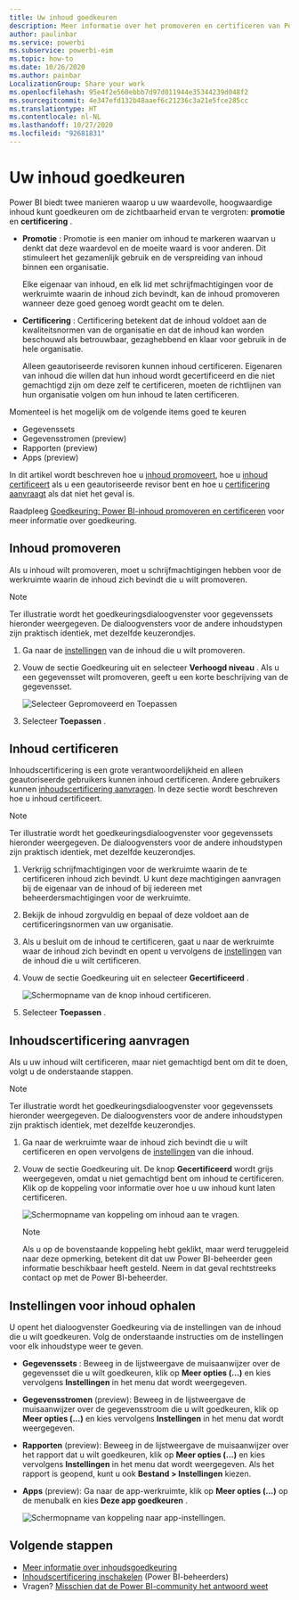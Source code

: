 ```yaml
---
title: Uw inhoud goedkeuren
description: Meer informatie over het promoveren en certificeren van Power BI-inhoud.
author: paulinbar
ms.service: powerbi
ms.subservice: powerbi-eim
ms.topic: how-to
ms.date: 10/26/2020
ms.author: painbar
LocalizationGroup: Share your work
ms.openlocfilehash: 95e4f2e560ebbb7d97d011944e35344239d048f2
ms.sourcegitcommit: 4e347efd132b48aaef6c21236c3a21e5fce285cc
ms.translationtype: HT
ms.contentlocale: nl-NL
ms.lasthandoff: 10/27/2020
ms.locfileid: "92681831"
---
```

# <a name="endorse-your-content"></a>Uw inhoud goedkeuren

Power BI biedt twee manieren waarop u uw waardevolle, hoogwaardige inhoud kunt goedkeuren om de zichtbaarheid ervan te vergroten: **promotie** en **certificering** .

* **Promotie** : Promotie is een manier om inhoud te markeren waarvan u denkt dat deze waardevol en de moeite waard is voor anderen. Dit stimuleert het gezamenlijk gebruik en de verspreiding van inhoud binnen een organisatie.

    Elke eigenaar van inhoud, en elk lid met schrijfmachtigingen voor de werkruimte waarin de inhoud zich bevindt, kan de inhoud promoveren wanneer deze goed genoeg wordt geacht om te delen.

* **Certificering** : Certificering betekent dat de inhoud voldoet aan de kwaliteitsnormen van de organisatie en dat de inhoud kan worden beschouwd als betrouwbaar, gezaghebbend en klaar voor gebruik in de hele organisatie.

    Alleen geautoriseerde revisoren kunnen inhoud certificeren. Eigenaren van inhoud die willen dat hun inhoud wordt gecertificeerd en die niet gemachtigd zijn om deze zelf te certificeren, moeten de richtlijnen van hun organisatie volgen om hun inhoud te laten certificeren.

Momenteel is het mogelijk om de volgende items goed te keuren
* Gegevenssets
* Gegevensstromen (preview)
* Rapporten (preview)
* Apps (preview)

In dit artikel wordt beschreven hoe u [inhoud promoveert](#promote-content), hoe u [inhoud certificeert](#certify-content) als u een geautoriseerde revisor bent en hoe u [certificering aanvraagt](#request-content-certification) als dat niet het geval is.

Raadpleeg [Goedkeuring: Power BI-inhoud promoveren en certificeren](service-endorsement-overview.md) voor meer informatie over goedkeuring.

## <a name="promote-content"></a>Inhoud promoveren

Als u inhoud wilt promoveren, moet u schrijfmachtigingen hebben voor de werkruimte waarin de inhoud zich bevindt die u wilt promoveren.

>[!NOTE]
>Ter illustratie wordt het goedkeuringsdialoogvenster voor gegevenssets hieronder weergegeven. De dialoogvensters voor de andere inhoudstypen zijn praktisch identiek, met dezelfde keuzerondjes. 

1. Ga naar de [instellingen](#how-to-get-to-content-settings) van de inhoud die u wilt promoveren.

1. Vouw de sectie Goedkeuring uit en selecteer **Verhoogd niveau** . Als u een gegevensset wilt promoveren, geeft u een korte beschrijving van de gegevensset.

    ![Selecteer Gepromoveerd en Toepassen](media/service-endorse-content/power-bi-promote-content.png)

1. Selecteer **Toepassen** .

## <a name="certify-content"></a>Inhoud certificeren

Inhoudscertificering is een grote verantwoordelijkheid en alleen geautoriseerde gebruikers kunnen inhoud certificeren. Andere gebruikers kunnen [inhoudscertificering aanvragen](#request-content-certification). In deze sectie wordt beschreven hoe u inhoud certificeert.

>[!NOTE]
>Ter illustratie wordt het goedkeuringsdialoogvenster voor gegevenssets hieronder weergegeven. De dialoogvensters voor de andere inhoudstypen zijn praktisch identiek, met dezelfde keuzerondjes. 

1. Verkrijg schrijfmachtigingen voor de werkruimte waarin de te certificeren inhoud zich bevindt. U kunt deze machtigingen aanvragen bij de eigenaar van de inhoud of bij iedereen met beheerdersmachtigingen voor de werkruimte.

1. Bekijk de inhoud zorgvuldig en bepaal of deze voldoet aan de certificeringsnormen van uw organisatie.

1. Als u besluit om de inhoud te certificeren, gaat u naar de werkruimte waar de inhoud zich bevindt en opent u vervolgens de [instellingen](#how-to-get-to-content-settings) van de inhoud die u wilt certificeren.

1. Vouw de sectie Goedkeuring uit en selecteer **Gecertificeerd** . 

    ![Schermopname van de knop inhoud certificeren.](media/service-endorse-content/power-bi-certify-content.png)

1. Selecteer **Toepassen** .

## <a name="request-content-certification"></a>Inhoudscertificering aanvragen

Als u uw inhoud wilt certificeren, maar niet gemachtigd bent om dit te doen, volgt u de onderstaande stappen.

>[!NOTE]
>Ter illustratie wordt het goedkeuringsdialoogvenster voor gegevenssets hieronder weergegeven. De dialoogvensters voor de andere inhoudstypen zijn praktisch identiek, met dezelfde keuzerondjes. 

1. Ga naar de werkruimte waar de inhoud zich bevindt die u wilt certificeren en open vervolgens de [instellingen](#how-to-get-to-content-settings) van die inhoud.

1. Vouw de sectie Goedkeuring uit. De knop **Gecertificeerd** wordt grijs weergegeven, omdat u niet gemachtigd bent om inhoud te certificeren. Klik op de koppeling voor informatie over hoe u uw inhoud kunt laten certificeren.

    ![Schermopname van koppeling om inhoud aan te vragen.](media/service-endorse-content/power-bi-request-content-certification.png)
    <a name="no-info-redirect"></a>
    >[!NOTE]
    >Als u op de bovenstaande koppeling hebt geklikt, maar werd teruggeleid naar deze opmerking, betekent dit dat uw Power BI-beheerder geen informatie beschikbaar heeft gesteld. Neem in dat geval rechtstreeks contact op met de Power BI-beheerder.

## <a name="how-to-get-to-content-settings"></a>Instellingen voor inhoud ophalen

U opent het dialoogvenster Goedkeuring via de instellingen van de inhoud die u wilt goedkeuren. Volg de onderstaande instructies om de instellingen voor elk inhoudstype weer te geven.

* **Gegevenssets** : Beweeg in de lijstweergave de muisaanwijzer over de gegevensset die u wilt goedkeuren, klik op **Meer opties (...)** en kies vervolgens **Instellingen** in het menu dat wordt weergegeven.
* **Gegevensstromen** (preview): Beweeg in de lijstweergave de muisaanwijzer over de gegevensstroom die u wilt goedkeuren, klik op **Meer opties (...)** en kies vervolgens **Instellingen** in het menu dat wordt weergegeven.


* **Rapporten** (preview): Beweeg in de lijstweergave de muisaanwijzer over het rapport dat u wilt goedkeuren, klik op **Meer opties (...)** en kies vervolgens **Instellingen** in het menu dat wordt weergegeven. Als het rapport is geopend, kunt u ook **Bestand > Instellingen** kiezen.

* **Apps** (preview): Ga naar de app-werkruimte, klik op **Meer opties (...)** op de menubalk en kies **Deze app goedkeuren** .

    ![Schermopname van koppeling naar app-instellingen.](media/service-endorse-content/power-bi-app-settings.png)

## <a name="next-steps"></a>Volgende stappen

* [Meer informatie over inhoudsgoedkeuring](service-endorsement-overview.md)
* [Inhoudscertificering inschakelen](../admin/service-admin-setup-certification.md) (Power BI-beheerders)
* Vragen? [Misschien dat de Power BI-community het antwoord weet](https://community.powerbi.com/)
